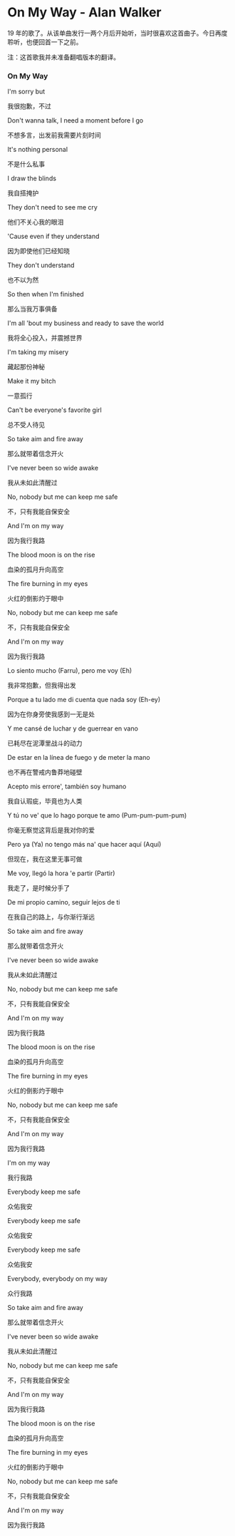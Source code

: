 # On My Way - Alan Walker

19 年的歌了。从该单曲发行一两个月后开始听，当时很喜欢这首曲子。今日再度聆听，也便回首一下之前。

注：这首歌我并未准备翻唱版本的翻译。

### On My Way

I'm sorry but

我很抱歉，不过

Don't wanna talk, I need a moment before I go

不想多言，出发前我需要片刻时间

It's nothing personal

不是什么私事



I draw the blinds

我自搭掩护

They don't need to see me cry

他们不关心我的眼泪

'Cause even if they understand

因为即使他们已经知晓

They don't understand

也不以为然



So then when I'm finished

那么当我万事俱备

I'm all 'bout my business and ready to save the world

我将全心投入，并震撼世界

I'm taking my misery

藏起那份神秘

Make it my bitch

一意孤行

Can't be everyone's favorite girl

总不受人待见



So take aim and fire away

那么就带着信念开火

I've never been so wide awake

我从未如此清醒过

No, nobody but me can keep me safe

不，只有我能自保安全

And I'm on my way

因为我行我路

The blood moon is on the rise

血染的孤月升向高空

The fire burning in my eyes

火红的倒影灼于眼中

No, nobody but me can keep me safe

不，只有我能自保安全

And I'm on my way

因为我行我路



Lo siento mucho (Farru), pero me voy (Eh)

我非常抱歉，但我得出发

Porque a tu lado me di cuenta que nada soy (Eh-ey)

因为在你身旁使我感到一无是处

Y me cansé de luchar y de guerrear en vano

已耗尽在泥潭里战斗的动力

De estar en la línea de fuego y de meter la mano

也不再在警戒内鲁莽地碰壁

Acepto mis errore', también soy humano

我自认瑕疵，毕竟也为人类

Y tú no ve' que lo hago porque te amo (Pum-pum-pum-pum)

你毫无察觉这背后是我对你的爱

Pero ya (Ya) no tengo más na' que hacer aquí (Aquí)

但现在，我在这里无事可做

Me voy, llegó la hora 'e partir (Partir)

我走了，是时候分手了

De mi propio camino, seguir lejos de ti

在我自己的路上，与你渐行渐远



So take aim and fire away

那么就带着信念开火

I've never been so wide awake

我从未如此清醒过

No, nobody but me can keep me safe

不，只有我能自保安全

And I'm on my way

因为我行我路

The blood moon is on the rise

血染的孤月升向高空

The fire burning in my eyes

火红的倒影灼于眼中

No, nobody but me can keep me safe

不，只有我能自保安全

And I'm on my way

因为我行我路



I'm on my way

我行我路

Everybody keep me safe

众佑我安

Everybody keep me safe

众佑我安

Everybody keep me safe

众佑我安

Everybody, everybody on my way

众行我路



So take aim and fire away

那么就带着信念开火

I've never been so wide awake

我从未如此清醒过

No, nobody but me can keep me safe

不，只有我能自保安全

And I'm on my way

因为我行我路

The blood moon is on the rise

血染的孤月升向高空

The fire burning in my eyes

火红的倒影灼于眼中

No, nobody but me can keep me safe

不，只有我能自保安全

And I'm on my way

因为我行我路